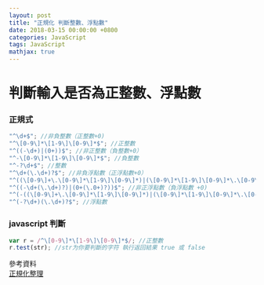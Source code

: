 ```yaml
---
layout: post
title: "正規化 判斷整數、浮點數"
date: 2018-03-15 00:00:00 +0800
categories: JavaScript
tags: JavaScript
mathjax: true
---
```


# 判斷輸入是否為正整數、浮點數

### 正規式

```js
"^\d+$"; //非負整數（正整數+0)
"^\[0-9\]*\[1-9\]\[0-9\]*$"; //正整數
"^((-\d+)|(0+))$"; //非正整數（負整數+0）
"^-\[0-9\]*\[1-9\]\[0-9\]*$"; //負整數
"^-?\d+$"; //整數
"^\d+(\.\d+)?$"; //非負浮點數（正浮點數+0）
"^((\[0-9\]+\.\[0-9\]*\[1-9\]\[0-9\]*)|(\[0-9\]*\[1-9\]\[0-9\]*\.\[0-9\]+)|(\[0-9\]*\[1-9\]\[0-9\]*))$"; //正浮點數
"^((-\d+(\.\d+)?)|(0+(\.0+)?))$"; //非正浮點數（負浮點數 +0)
"^(-((\[0-9\]+\.\[0-9\]*\[1-9\]\[0-9\]*)|(\[0-9\]*\[1-9\]\[0-9\]*\.\[0-9\]+)|(\[0-9\]*\[1-9\]\[0-9\]*)))$"; //負浮點數
"^(-?\d+)(\.\d+)?$"; //浮點數
```

### javascript 判斷

```js
var r = /^\[0-9\]*\[1-9\]\[0-9\]*$/; //正整數
r.test(str); //str为你要判斷的字符 執行返回結果 true 或 false
```

參考資料<br>
[正規化整理](https://atedev.wordpress.com/2007/11/23/%E6%AD%A3%E8%A6%8F%E8%A1%A8%E7%A4%BA%E5%BC%8F-regular-expression/)
